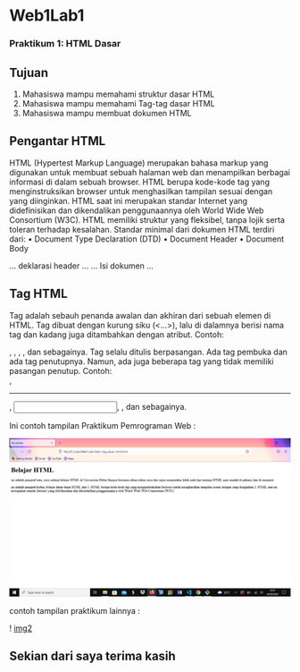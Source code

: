# Web1Lab1
### Praktikum 1: HTML Dasar

## Tujuan
1.	Mahasiswa mampu memahami struktur dasar HTML
2.	Mahasiswa mampu memahami Tag-tag dasar HTML
3.	Mahasiswa mampu membuat dokumen HTML

## Pengantar HTML
HTML (Hypertest Markup Language) merupakan bahasa markup yang digunakan untuk membuat sebuah halaman web dan menampilkan berbagai informasi di dalam sebuah browser. HTML  berupa kode-kode tag yang menginstruksikan browser untuk menghasilkan tampilan sesuai dengan yang diinginkan. HTML saat ini merupakan standar Internet yang didefinisikan dan dikendalikan penggunaannya oleh World Wide Web Consortium (W3C).
HTML memiliki struktur yang fleksibel, tanpa lojik serta toleran terhadap kesalahan. Standar minimal dari dokumen HTML terdiri dari:
•	Document Type Declaration (DTD)
•	Document Header
•	Document Body

<!DOCTYPE  html>
<html>
<head>
...  deklarasi  header  ...
</head>
<body>
...  Isi  dokumen  ...
</body>
</html>


## Tag HTML
Tag adalah sebauh penanda awalan dan akhiran dari sebuah elemen di HTML. Tag dibuat dengan kurung siku (<...>), lalu di dalamnya berisi nama tag dan kadang juga ditambahkan dengan atribut.
Contoh: <p>, <a>, <body>, <head>, dan sebagainya.
Tag selalu ditulis berpasangan. Ada tag pembuka dan ada tag penutupnya. Namun, ada juga beberapa tag yang tidak memiliki pasangan penutup.
Contoh: <br/>,  <hr/>,  <input/>,  <img/>, dan sebagainya.

Ini contoh tampilan Praktikum Pemrograman Web :

![img1](screenshot/s1.png)


contoh tampilan praktikum lainnya :

! [img2](screenshot/s2.png)

## Sekian dari saya terima kasih